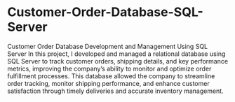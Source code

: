 # Customer-Order-Database-SQL-Server
Customer Order Database Development and Management Using SQL Server  In this project, I developed and managed a relational database using SQL Server to track customer orders, shipping details, and key performance metrics, improving the company’s ability to monitor and optimize order fulfillment processes.
This database allowed the company to streamline order tracking, monitor shipping performance, and enhance customer satisfaction through timely deliveries and accurate inventory management.
